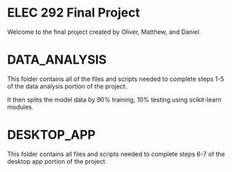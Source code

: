 # ELEC 292 Final Project
Welcome to the final project created by Oliver, Matthew, and Daniel.
# DATA_ANALYSIS
This folder contains all of the files and scripts needed to complete steps 1-5 of the data analysis portion of the project. 

It then splits the model data by 90% training, 10% testing using scikit-learn modules.
# DESKTOP_APP
This folder contains all files and scripts needed to complete steps 6-7 of the desktop app portion of the project.